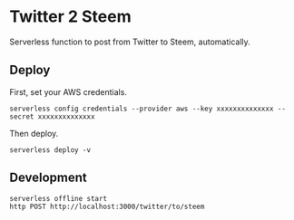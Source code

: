 # Twitter 2 Steem

Serverless function to post from Twitter to Steem, automatically.

## Deploy

First, set your AWS credentials.

```
serverless config credentials --provider aws --key xxxxxxxxxxxxxx --secret xxxxxxxxxxxxxx
```

Then deploy.

```
serverless deploy -v
```

## Development

```
serverless offline start
http POST http://localhost:3000/twitter/to/steem
```
